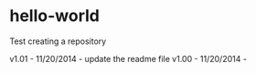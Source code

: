 hello-world
===========

Test creating a repository

v1.01 - 11/20/2014 - update the readme file
v1.00 - 11/20/2014 -
